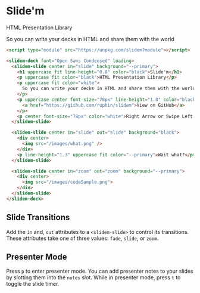 # Slide'm

HTML Presentation Library

So you can write your decks in HTML and share them with the world

```html
<script type="module" src="https://unpkg.com/slidem?module"></script>

<slidem-deck font="Open Sans Condensed" loading>
  <slidem-slide center in="slide" background="--primary">
    <h1 uppercase fit line-height="0.8" color="black">Slide'm</h1>
    <p uppercase fit color="black">HTML Presentation Library</p>
    <p uppercase fit color="white">
      So you can write your decks in HTML and share them with the world
    </p>
    <p uppercase center font-size="78px" line-height="1.8" color="black">
      <a href="https://github.com/ruphin/slidem">View on GitHub</a>
    </p>
    <p center font-size="78px" color="white">Right Arrow or Swipe Left to Begin!</p>
  </slidem-slide>

  <slidem-slide center in="slide" out="slide" background="black">
    <div center>
      <img src="/images/what.png" />
    </div>
    <p line-height="1.3" uppercase fit color="--primary">Wait what?</p>
  </slidem-slide>

  <slidem-slide center in="zoom" out="zoom" background="--primary">
    <div center>
      <img src="/images/codeSample.png">
    </div>
  </slidem-slide>
</slidem-deck>
```

## Slide Transitions

Add the `in` and, `out` attributes to a `<slidem-slide>` to control its 
transitions. These attributes take one of three values: `fade`, `slide`, or 
`zoom`.


## Presenter Mode

Press `p` to enter presenter mode. You can add presenter notes to your slides by 
slotting them into the `notes` slot. While in presenter mode, press `t` to 
toggle the slide timer.
